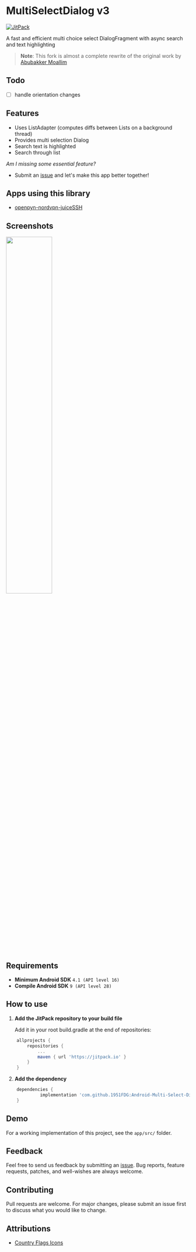 # MultiSelectDialog v3

[![JitPack](https://img.shields.io/jitpack/v/1951FDG/Android-Multi-Select-Dialog.svg)](https://jitpack.io/#1951FDG/Android-Multi-Select-Dialog)

A fast and efficient multi choice select DialogFragment with async search and text highlighting

> **Note**:
> This fork is almost a complete rewrite of the original work by [Abubakker Moallim](https://github.com/abumoallim/Android-Multi-Select-Dialog)

## Todo

-   [ ] handle orientation changes

## Features

-   Uses ListAdapter (computes diffs between Lists on a background thread)
-   Provides multi selection Dialog
-   Search text is highlighted
-   Search through list

_Am I missing some essential feature?_

-   Submit an [issue](https://github.com/1951FDG/Android-Multi-Select-Dialog/issues/new) and let's make this app better together!

## Apps using this library

-   [openpyn-nordvpn-juiceSSH](https://github.com/1951FDG/openpyn-nordvpn-juiceSSH)

## Screenshots

<img src="https://github.com/1951FDG/openpyn-nordvpn-juiceSSH/blob/master/fastlane/metadata/android/en-US/images/phoneScreenshots/screenshot_02_1541723220359.png" width="50%">

## Requirements

-   **Minimum Android SDK** `4.1 (API level 16)`
-   **Compile Android SDK** `9 (API level 28)`

## How to use

1.  **Add the JitPack repository to your build file**

    Add it in your root build.gradle at the end of repositories:

```gradle
	allprojects {
		repositories {
			...
			maven { url 'https://jitpack.io' }
		}
	}
```

2.  **Add the dependency**

```gradle
	dependencies {
      		 implementation 'com.github.1951FDG:Android-Multi-Select-Dialog:v2.3'
	}
```

## Demo

For a working implementation of this project, see the `app/src/` folder.

## Feedback

Feel free to send us feedback by submitting an [issue](https://github.com/1951FDG/Android-Multi-Select-Dialog/issues/new). Bug reports, feature requests, patches, and well-wishes are always welcome.

## Contributing

Pull requests are welcome. For major changes, please submit an issue first to discuss what you would like to change.

## Attributions

-   [Country Flags Icons](https://www.flaticon.com/packs/countrys-flags)
